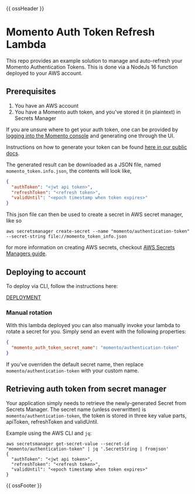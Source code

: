 {{ ossHeader }}

# Momento Auth Token Refresh Lambda

This repo provides an example solution to manage and auto-refresh your Momento Authentication Tokens. This is done via a NodeJs 16 function deployed to your AWS account.

## Prerequisites

1. You have an AWS account
2. You have a Momento auth token, and you've stored it (in plaintext) in Secrets Manager

If you are unsure where to get your auth token, one can be provided by [logging into the Momento console](https://console.gomomento.com/tokens) and generating one through the UI.

Instructions on how to generate your token can be found [here in our public docs](https://docs.momentohq.com/getting-started#step-2-create-an-authentication-token-in-the-momento-console).

The generated result can be downloaded as a JSON file, named `momento_token.info.json`, the contents will look like,

```json
{
  "authToken": "<jwt api token>",
  "refreshToken": "<refresh token>",
  "validUntil": "<epoch timestamp when token expires>"
}
```

This json file can then be used to create a secret in AWS secret manager, like so

```shell
aws secretsmanager create-secret --name "momento/authentication-token" --secret-string file://momento_token_info.json
```

for more information on creating AWS secrets, checkout [AWS Secrets Managers guide](https://docs.aws.amazon.com/secretsmanager/latest/userguide/create_secret.html).

## Deploying to account

To deploy via CLI, follow the instructions here:

[DEPLOYMENT](./DEPLOYMENT.md)

### Manual rotation

With this lambda deployed you can also manually invoke your lambda to rotate a secret for you. Simply send an event with the following properties:

```json
{
  "momento_auth_token_secret_name": "momento/authentication-token"
}
```

If you've overriden the default secret name, then replace `momento/authentication-token` with your custom name.

## Retrieving auth token from secret manager

Your application simply needs to retrieve the newly-generated Secret from Secrets Manager. The secret name (unless overwritten) is `momento/authentication-token`, the token is stored in three key value parts, apiToken, refreshToken and validUntil.

Example using the AWS CLI and `jq`:

```shell
aws secretsmanager get-secret-value --secret-id "momento/authentication-token" | jq '.SecretString | fromjson'
{
  "authToken": "<jwt api token>",
  "refreshToken": "<refresh token>",
  "validUntil": "<epoch timestamp when token expires>"
}
```

{{ ossFooter }}
